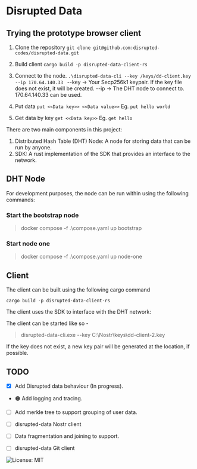 # Disrupted Data

## Trying the prototype browser client

1. Clone the repository
``` git clone git@github.com:disrupted-codes/disrupted-data.git ```

2. Build client
```cargo build -p disrupted-data-client-rs```

3. Connect to the node.
```.\disrupted-data-cli --key /keys/dd-client.key --ip 170.64.140.33 ```
--key -> Your Secp256k1 keypair. If the key file does not exist, it will be created.
--ip -> The DHT node to connect to. 170.64.140.33 can be used.

4. Put data
```put <<Data key>> <<Data value>>```
Eg. ```put hello world```

5. Get data by key
```get <<Data key>>```
Eg. ```get hello```



There are two main components in this project:

1. Distributed Hash Table (DHT) Node: A node for storing data that can be run by anyone. 
2. SDK: A rust implementation of the SDK that provides an interface to the network.

## DHT Node
For development purposes, the node can be run within using the following commands:

### Start the bootstrap node
>docker compose -f .\compose.yaml up bootstrap

### Start node one
>docker compose -f .\compose.yaml up node-one


## Client

The client can be built using the following cargo command 

``` cargo build -p disrupted-data-client-rs ```

The client uses the SDK to interface with the DHT network:

The client can be started like so -

> disrupted-data-cli.exe --key C:\Nostr\keys\dd-client-2.key

If the key does not exist, a new key pair will be generated at the location, if possible.

## TODO

- [x] Add Disrupted data behaviour (In progress).
- 🟠 Add logging and tracing.
- [ ] Add merkle tree to support grouping of user data.
- [ ] disrupted-data Nostr client
- [ ] Data fragmentation and joining to support.
- [ ] disrupted-data Git client 



![License: MIT](https://img.shields.io/badge/License-MIT-yellow.svg)

